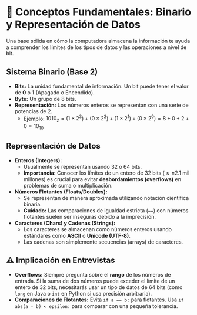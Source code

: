 # 🔢 Conceptos Fundamentales: Binario y Representación de Datos

Una base sólida en cómo la computadora almacena la información te ayuda a comprender los límites de los tipos de datos y las operaciones a nivel de bit.

## Sistema Binario (Base 2)

* **Bits:** La unidad fundamental de información. Un bit puede tener el valor de **0** o **1** (Apagado o Encendido).
* **Byte:** Un grupo de 8 bits.
* **Representación:** Los números enteros se representan con una serie de potencias de 2.
    * Ejemplo: $1010_2 = (1 \times 2^3) + (0 \times 2^2) + (1 \times 2^1) + (0 \times 2^0) = 8 + 0 + 2 + 0 = 10_{10}$

## Representación de Datos

* **Enteros (Integers):**
    * Usualmente se representan usando 32 o 64 bits.
    * **Importancia:** Conocer los límites de un entero de 32 bits ($\approx \pm 2.1$ mil millones) es crucial para evitar **desbordamientos (overflows)** en problemas de suma o multiplicación.
* **Números Flotantes (Floats/Doubles):**
    * Se representan de manera aproximada utilizando notación científica binaria.
    * **Cuidado:** Las comparaciones de igualdad estricta (`==`) con números flotantes suelen ser inseguras debido a la imprecisión.
* **Caracteres (Chars) y Cadenas (Strings):**
    * Los caracteres se almacenan como números enteros usando estándares como **ASCII** o **Unicode (UTF-8)**.
    * Las cadenas son simplemente secuencias (arrays) de caracteres.

## ⚠️ Implicación en Entrevistas

* **Overflows:** Siempre pregunta sobre el **rango** de los números de entrada. Si la suma de dos números puede exceder el límite de un entero de 32 bits, necesitarás usar un tipo de datos de 64 bits (como `long` en Java o `int` en Python si usa precisión arbitraria).
* **Comparaciones de Flotantes:** Evita `if a == b:` para flotantes. Usa `if abs(a - b) < epsilon:` para comparar con una pequeña tolerancia.